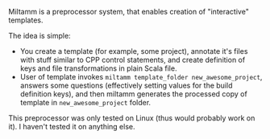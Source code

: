 Miltamm is a preprocessor system, that enables creation of "interactive" templates.

The idea is simple:
* You create a template (for example, some project), annotate it's files 
  with stuff similar to CPP control statements, and create definition
  of keys and file transformations in plain Scala file.
* User of template invokes `miltamm template_folder new_awesome_project`, answers
  some questions (effectively setting values for the build definition keys),
  and then miltamm generates the processed copy of template in `new_awesome_project` folder.

This preprocessor was only tested on Linux (thus would probably work on it). I haven't tested it on anything else.
